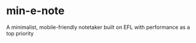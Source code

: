 # min-e-note
A minimalist, mobile-friendly notetaker built on EFL with performance as a top priority 
